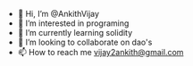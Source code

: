 - 👋 Hi, I’m @AnkithVijay
- 👀 I’m interested in programing
- 🌱 I’m currently learning solidity
- 💞️ I’m looking to collaborate on dao's
- 📫 How to reach me vijay2ankith@gmail.com

<!---
AnkithVijay/AnkithVijay is a ✨ special ✨ repository because its `README.md` (this file) appears on your GitHub profile.
You can click the Preview link to take a look at your changes.
--->
